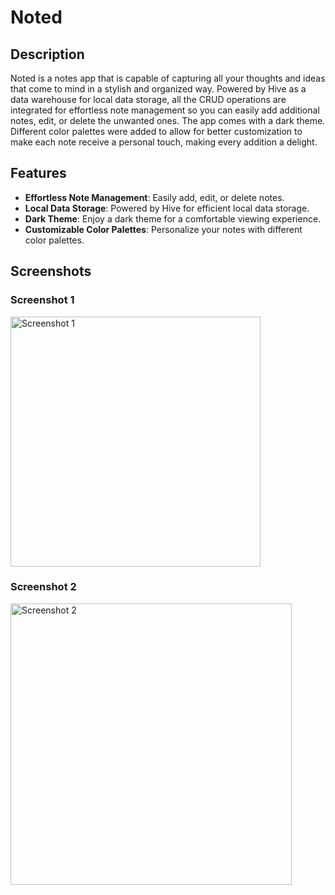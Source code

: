 # Noted

## Description
Noted is a notes app that is capable of capturing all your thoughts and ideas that come to mind in a stylish and organized way. Powered by Hive as a data warehouse for local data storage, all the CRUD operations are integrated for effortless note management so you can easily add additional notes, edit, or delete the unwanted ones. The app comes with a dark theme. Different color palettes were added to allow for better customization to make each note receive a personal touch, making every addition a delight.

## Features
- **Effortless Note Management**: Easily add, edit, or delete notes.
- **Local Data Storage**: Powered by Hive for efficient local data storage.
- **Dark Theme**: Enjoy a dark theme for a comfortable viewing experience.
- **Customizable Color Palettes**: Personalize your notes with different color palettes.

## Screenshots

### Screenshot 1
<img src="https://github.com/KemoEmam/Noted/assets/122459156/d630115c-ad0c-4765-895a-6c04215e4a31" alt="Screenshot 1" width="400"/>

### Screenshot 2
<img src="https://github.com/KemoEmam/Noted/assets/122459156/4c462cf7-9971-46e7-b2ab-c6aaa0f94969" alt="Screenshot 2" width="450"/>


